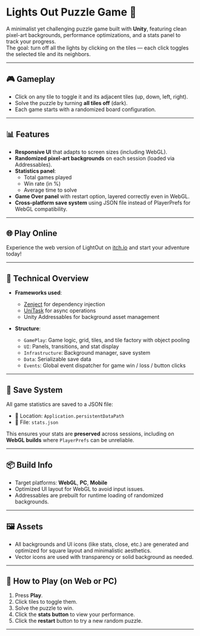 # Lights Out Puzzle Game 🔦

A minimalist yet challenging puzzle game built with **Unity**, featuring clean pixel-art backgrounds, performance optimizations, and a stats panel to track your progress.  
The goal: turn off all the lights by clicking on the tiles — each click toggles the selected tile and its neighbors.

---

## 🎮 Gameplay

- Click on any tile to toggle it and its adjacent tiles (up, down, left, right).
- Solve the puzzle by turning **all tiles off** (dark).
- Each game starts with a randomized board configuration.

---

## 📊 Features

- **Responsive UI** that adapts to screen sizes (including WebGL).
- **Randomized pixel-art backgrounds** on each session (loaded via Addressables).
- **Statistics panel**:
  - Total games played
  - Win rate (in %)
  - Average time to solve
- **Game Over panel** with restart option, layered correctly even in WebGL.
- **Cross-platform save system** using JSON file instead of PlayerPrefs for WebGL compatibility.

---

## 🌐 Play Online
Experience the web version of LightOut on [itch.io](https://noychen.itch.io/light-out) and start your adventure today!

---

## 🧩 Technical Overview

- **Frameworks used**:
  - [Zenject](https://github.com/modesttree/Zenject) for dependency injection
  - [UniTask](https://github.com/Cysharp/UniTask) for async operations
  - Unity Addressables for background asset management

- **Structure**:
  - `GamePlay`: Game logic, grid, tiles, and tile factory with object pooling
  - `UI`: Panels, transitions, and stat display
  - `Infrastructure`: Background manager, save system
  - `Data`: Serializable save data
  - `Events`: Global event dispatcher for game win / loss / button clicks

---

## 💾 Save System

All game statistics are saved to a JSON file:

- 📁 Location: `Application.persistentDataPath`
- 📄 File: `stats.json`

This ensures your stats are **preserved** across sessions, including on **WebGL builds** where `PlayerPrefs` can be unreliable.

---

## 📦 Build Info

- Target platforms: **WebGL**, **PC**, **Mobile**
- Optimized UI layout for WebGL to avoid input issues.
- Addressables are prebuilt for runtime loading of randomized backgrounds.

---

## 🖼️ Assets

- All backgrounds and UI icons (like stats, close, etc.) are generated and optimized for square layout and minimalistic aesthetics.
- Vector icons are used with transparency or solid background as needed.

---

## 🚀 How to Play (on Web or PC)

1. Press **Play**.
2. Click tiles to toggle them.
3. Solve the puzzle to win.
4. Click the **stats button** to view your performance.
5. Click the **restart** button to try a new random puzzle.

---
